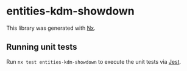 # entities-kdm-showdown

This library was generated with [Nx](https://nx.dev).

## Running unit tests

Run `nx test entities-kdm-showdown` to execute the unit tests via [Jest](https://jestjs.io).
